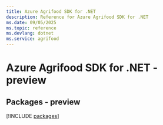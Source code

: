 ```yaml
---
title: Azure Agrifood SDK for .NET
description: Reference for Azure Agrifood SDK for .NET
ms.date: 09/05/2025
ms.topic: reference
ms.devlang: dotnet
ms.service: agrifood
---
```

# Azure Agrifood SDK for .NET - preview
## Packages - preview
[!INCLUDE [packages](agrifood-index.md)]